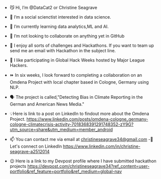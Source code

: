 - 😼 Hi, I’m @DataCat2 or Christine Seagrave 
- 👀 I’m a social scienctist interested in data science. 
- 🌱 I’m currently learning data analytics,ML and AI. 
- 💞️ I’m not looking to collaborate on anything yet in GitHub 
- 🤗 I enjoy all sorts of challenges and Hackathons. If you want to team up send me an email with Hackathon in the subject line. 
- 🌟 I like participating in Global Hack Weeks hosted by Major League Hackers.

- ⏩ In six weeks, I look forward to completing a collaboration on an Omdena Project with local chapter based in Cologne, Germany using NLP.
- 🗣️ The project is called,"Detecting Bias in Climate Reporting in the German and American News Media." 
- 💡Here is link to a post on LinkedIn to findout more about the Omdena Project.
https://www.linkedin.com/posts/omdena-cologne_germany-cologne-climatecrisis-activity-7018368391291748352-zY9G?utm_source=share&utm_medium=member_android

- 📫 You can contact me via email at christineseagrave34@gmail.com
 -🙌 Let's connect on LinkedIn https://www.linkedin.com/in/christine-seagrave-a2512014
- 😉 Here is a link to my Devpost profile where I have submitted hackathon projects https://devpost.com/christineseagrave34?ref_content=user-portfolio&ref_feature=portfolio&ref_medium=global-nav

<!---
DataCat2/DataCat2 is a ✨ special ✨ repository because its `README.md` (this file) appears on your GitHub profile.
You can click the Preview link to take a look at your changes.
--->
